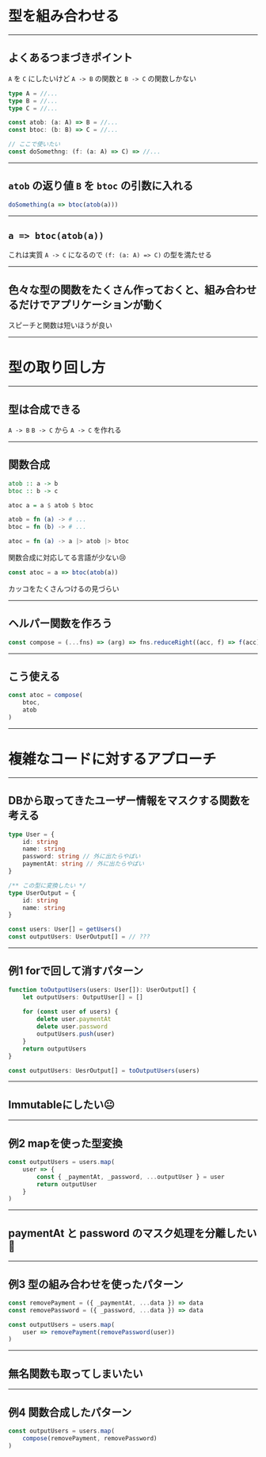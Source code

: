 # 型を組み合わせる

---

## よくあるつまづきポイント
`A` を `C` にしたいけど `A -> B` の関数と `B -> C` の関数しかない

```typescript
type A = //...
type B = //...
type C = //...

const atob: (a: A) => B = //...
const btoc: (b: B) => C = //...

// ここで使いたい
const doSomethng: (f: (a: A) => C) => //...
```

---

## `atob` の返り値 `B` を `btoc` の引数に入れる

```typescript
doSomething(a => btoc(atob(a)))
```

---

## `a => btoc(atob(a))`   
これは実質 `A -> C` になるので `(f: (a: A) => C)` の型を満たせる

---

## 色々な型の関数をたくさん作っておくと、組み合わせるだけでアプリケーションが動く
スピーチと関数は短いほうが良い

---

# 型の取り回し方 

---

## 型は合成できる

`A -> B` `B -> C` から `A -> C` を作れる

---

## 関数合成

```haskell
atob :: a -> b
btoc :: b -> c

atoc a = a $ atob $ btoc
```

```elixir
atob = fn (a) -> # ...
btoc = fn (b) -> # ...

atoc = fn (a) -> a |> atob |> btoc
```

関数合成に対応してる言語が少ない😢

```typescript
const atoc = a => btoc(atob(a))
```

カッコをたくさんつけるの見づらい

---

## ヘルパー関数を作ろう

```typescript
const compose = (...fns) => (arg) => fns.reduceRight((acc, f) => f(acc), arg)
```

---

## こう使える

```typescript
const atoc = compose(
    btoc,
    atob
)
```

---

# 複雑なコードに対するアプローチ

---

## DBから取ってきたユーザー情報をマスクする関数を考える

```typescript
type User = {
    id: string
    name: string
    password: string // 外に出たらやばい
    paymentAt: string // 外に出たらやばい
}

/** この型に変換したい */
type UserOutput = {
    id: string
    name: string
}
```

```typescript
const users: User[] = getUsers()
const outputUsers: UserOutput[] = // ???
```

---

## 例1 forで回して消すパターン

```typescript
function toOutputUsers(users: User[]): UserOutput[] {
    let outputUsers: OutputUser[] = []
    
    for (const user of users) {
        delete user.paymentAt
        delete user.password
        outputUsers.push(user)
    }
    return outputUsers
}

const outputUsers: UesrOutput[] = toOutputUsers(users)
```

---

## Immutableにしたい😐

---

## 例2 mapを使った型変換

```typescript
const outputUsers = users.map(
    user => {
        const { _paymentAt, _password, ...outputUser } = user
        return outputUser
    }
)
```

---

## paymentAt と password のマスク処理を分離したい 🤔

---

## 例3 型の組み合わせを使ったパターン

```typescript
const removePayment = ({ _paymentAt, ...data }) => data
const removePassword = ({ _password, ...data }) => data

const outputUsers = users.map(
    user => removePayment(removePassword(user))
)
```

---

## 無名関数も取ってしまいたい

---

## 例4 関数合成したパターン

```typescript
const outputUsers = users.map(
    compose(removePayment, removePassword)
)
```
